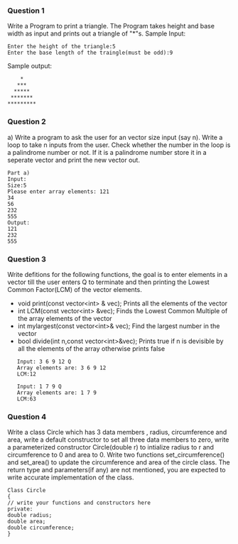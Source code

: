 ### Question 1
Write a Program to print a triangle. The Program takes height and base width as input and prints out a triangle of \"\*\"s.
Sample Input:
```
Enter the height of the triangle:5
Enter the base length of the traingle(must be odd):9
```
Sample output:
```
    *
   ***
  *****
 *******
*********
```

### Question 2
a) Write a program to ask the user for an vector size input (say n). Write a loop to take n inputs from the user. Check whether the number in the loop is a palindrome number or not. If it is a palindrome number store it in a seperate vector and print the new vector out. 

```
Part a)
Input: 
Size:5 
Please enter array elements: 121
34
56
232
555
Output: 
121
232
555
```

### Question 3
Write defitions for the following functions, the goal is to enter elements in a vector till the user enters Q to terminate and then printing the Lowest Common Factor(LCM) of the vector elements.                             
- void print(const vector\<int> & vec); Prints all the elements of the vector                             
- int LCM(const vector\<int> &vec); Finds the Lowest Common Multiple of the array elements of the vector                               
- int mylargest(const vector\<int>& vec); Find the largest number in the vector                                        
- bool divide(int n,const vector\<int>&vec); Prints true if n is devisible by all the elements of the array otherwise prints false                      
```
   Input: 3 6 9 12 Q
   Array elements are: 3 6 9 12 
   LCM:12 
   
   Input: 1 7 9 Q
   Array elements are: 1 7 9
   LCM:63 
```
### Question 4
Write a class Circle which has 3 data members , radius, circumference and area, write a default constructor to set all three data members to zero, write a parameterized constructor Circle(double r) to intialize radius to r and circumference to 0 and area to 0. Write two functions set_circumference() and set_area() to update the circumference and area of the circle class. The return type and parameters(if any) are not mentioned, you are expected to write accurate implementation of the class.
```
Class Circle
{
// write your functions and constructors here
private:
double radius;
double area;
double circumference;
}
   
   

